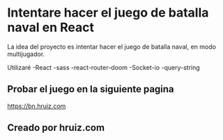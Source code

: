 # Intentare hacer el juego de batalla naval en React

La idea del proyecto es intentar hacer el juego de batalla naval, en modo multijugador.

Utilizaré 
-React
-sass
-react-router-doom
-Socket-io
-query-string

## Probar el juego en la siguiente pagina
https://bn.hruiz.com

## Creado por hruiz.com

